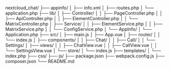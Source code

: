 nextcloud_chat/
├── appinfo/
│   ├── info.xml
│   ├── routes.php
│   └── application.php
├── lib/
│   ├── Controller/
│   │   ├── PageController.php
│   │   ├── ApiController.php
│   │   ├── ElementController.php
│   │   └── MatrixController.php
│   ├── Service/
│   │   ├── ElementService.php
│   │   ├── MatrixService.php
│   │   └── ConfigService.php
│   └── AppInfo/
│       └── Application.php
├── src/
│   ├── main.js
│   ├── App.vue
│   ├── router/
│   │   └── index.js
│   ├── components/
│   │   ├── Chat/
│   │   ├── Call/
│   │   └── Settings/
│   ├── views/
│   │   ├── ChatView.vue
│   │   ├── CallView.vue
│   │   └── SettingsView.vue
│   └── store/
│       └── index.js
├── templates/
│   └── index.php
├── css/
├── js/
├── package.json
├── webpack.config.js
├── composer.json
└── README.md
